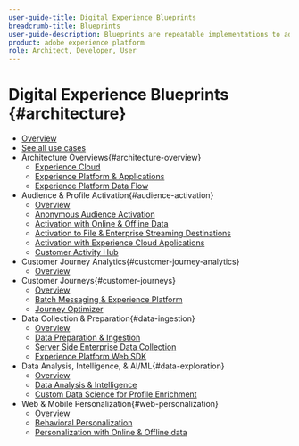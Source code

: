 ```yaml
---
user-guide-title: Digital Experience Blueprints
breadcrumb-title: Blueprints 
user-guide-description: Blueprints are repeatable implementations to address established business problems and contain architecture diagrams, technical considerations, and relevant documentation links.
product: adobe experience platform
role: Architect, Developer, User
---
```

# Digital Experience Blueprints {#architecture}

+ [Overview](/help/blueprints/overview.md)
+ [See all use cases](/help/blueprints/use-cases.md)
+ Architecture Overviews{#architecture-overview}
  + [Experience Cloud](/help/blueprints/experience-platform/experience-cloud.md)
  + [Experience Platform & Applications](/help/blueprints/experience-platform/platform-applications.md)
  + [Experience Platform Data Flow](/help/blueprints/experience-platform/platform-data-flow.md)
+ Audience & Profile Activation{#audience-activation}
  + [Overview](/help/blueprints/audience-activation/overview.md)
  + [Anonymous Audience Activation](/help/blueprints/audience-activation/anonymous.md)
  + [Activation with Online & Offline Data](/help/blueprints/audience-activation/online-offline.md)
  + [Activation to File & Enterprise Streaming Destinations](/help/blueprints/audience-activation/enterprise-destinations.md)
  + [Activation with Experience Cloud Applications](/help/blueprints/audience-activation/platform-and-applications.md)
  + [Customer Activity Hub](/help/blueprints/audience-activation/customer-activity.md)
+ Customer Journey Analytics{#customer-journey-analytics}
  + [Overview](/help/blueprints/customer-journey-analytics/overview.md)
+ Customer Journeys{#customer-journeys}
  + [Overview](/help/blueprints/customer-journeys/overview.md)
  + [Batch Messaging & Experience Platform](/help/blueprints/customer-journeys/batch-messaging.md)
  + [Journey Optimizer](/help/blueprints/customer-journeys/journey-optimizer.md)
+ Data Collection & Preparation{#data-ingestion}
  + [Overview](/help/blueprints/data-ingestion/overview.md)
  + [Data Preparation & Ingestion](/help/blueprints/data-ingestion/ingestion.md)
  + [Server Side Enterprise Data Collection](/help/blueprints/data-ingestion/server-side-collection.md)
  + [Experience Platform Web SDK](/help/blueprints/data-ingestion/websdk.md)
+ Data Analysis, Intelligence, & AI/ML{#data-exploration}
  + [Overview](/help/blueprints/data-insights/overview.md)
  + [Data Analysis & Intelligence](/help/blueprints/data-insights/analysis.md)
  + [Custom Data Science for Profile Enrichment](/help/blueprints/data-insights/data-science.md)
+ Web & Mobile Personalization{#web-personalization}
  + [Overview](/help/blueprints/web-personalization/overview.md)
  + [Behavioral Personalization](/help/blueprints/web-personalization/behavioral.md)
  + [Personalization with Online & Offline data](/help/blueprints/web-personalization/online-offline.md)

